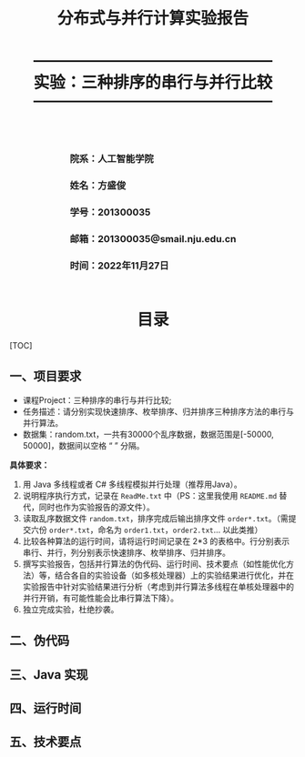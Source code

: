 <style>
h1 {
    text-align: center;
}
h2, h3 {
    page-break-after: avoid; 
}
.center {
    margin: 0 auto;
    width: fit-content;
    margin-top: 2em;
    padding-top: 0.5em;
    padding-bottom: 0.5em;
    margin-bottom: 2em;
}
.title {
    font-weight: bold;
    border-top-style: solid;
    border-bottom-style: solid;
}
.newpage {
    page-break-after: always
}
@media print {
    @page {
        margin: 3cm;
    }
}
</style>

<h1 style="margin-top: 4em">
分布式与并行计算实验报告
</h1>

# <h1 class="center title">实验：三种排序的串行与并行比较</h1>

<div class="center">
<h3>院系：人工智能学院</h3>
<h3>姓名：方盛俊</h3>
<h3>学号：201300035</h3>
<h3>邮箱：201300035@smail.nju.edu.cn</h3>
<h3>时间：2022年11月27日</h3>
</div>

<div class="newpage"></div>

<!-- 生成目录 -->

## <h1>目录</h1>

[TOC]

<div class="newpage"></div>

<!-- 文章主体内容 -->

## 一、项目要求

- 课程Project：三种排序的串行与并行比较;
- 任务描述：请分别实现快速排序、枚举排序、归并排序三种排序方法的串行与并行算法。
- 数据集：random.txt，一共有30000个乱序数据，数据范围是[-50000, 50000]，数据间以空格 “ ” 分隔。

**具体要求：**

1. 用 Java 多线程或者 C# 多线程模拟并行处理（推荐用Java）。
2. 说明程序执行方式，记录在 `ReadMe.txt` 中（PS：这里我使用 `README.md` 替代，同时也作为实验报告的源文件）。
3. 读取乱序数据文件 `random.txt`，排序完成后输出排序文件 `order*.txt`。（需提交六份 `order*.txt`，命名为 `order1.txt`，`order2.txt`… 以此类推）
1. 比较各种算法的运行时间，请将运行时间记录在 2*3 的表格中。行分别表示串行、并行，列分别表示快速排序、枚举排序、归并排序。
2. 撰写实验报告，包括并行算法的伪代码、运行时间、技术要点（如性能优化方法）等，结合各自的实验设备（如多核处理器）上的实验结果进行优化，并在实验报告中针对实验结果进行分析（考虑到并行算法多线程在单核处理器中的并行开销，有可能性能会比串行算法下降）。
3. 独立完成实验，杜绝抄袭。


## 二、伪代码


## 三、Java 实现


## 四、运行时间


## 五、技术要点



